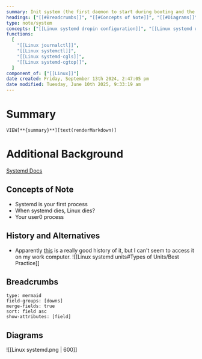 ```yaml
---
summary: Init system (the first daemon to start during booting and the last daemon to terminate during shutdown on Ubuntu) adopted by a variety of Linux distros. The root of the user space's process tree. Suite of basic building blocks for Linux, with a TON of components. Systemd's manages "units" which have a variety of types and capabilities. The type of each unit can be inferred by the suffix of the file (i.e. *.service).
headings: ["[[#Breadcrumbs]]", "[[#Concepts of Note]]", "[[#Diagrams]]"]
type: note/system
concepts: ["[[Linux systemd dropin configuration]]", "[[Linux systemd units]]"]
functions:
  [
    "[[Linux journalctl]]",
    "[[Linux systemctl]]",
    "[[Linux systemd-cgls]]",
    "[[Linux systemd-cgtop]]",
  ]
component_of: ["[[Linux]]"]
date created: Friday, September 13th 2024, 2:47:05 pm
date modified: Tuesday, June 10th 2025, 9:33:19 am
---
```


# Summary

`VIEW[**{summary}**][text(renderMarkdown)]`

# Additional Background

[Systemd Docs](https://systemd.io/)

## Concepts of Note

- Systemd is your first process
- When systemd dies, Linux dies?
- Your user0 process

## History and Alternatives

- Apparently [this](https://blog.darknedgy.net/technology/2020/05/02/0/) is a really good history of it, but I can't seem to access it on my work computer.
  ![[Linux systemd units#Types of Units/Best Practice]]

## Breadcrumbs

```breadcrumbs
type: mermaid
field-groups: [downs]
merge-fields: true
sort: field asc
show-attributes: [field]
```

## Diagrams

![[Linux systemd.png | 600]]
